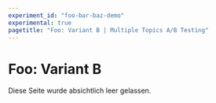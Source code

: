 ```yaml
---
experiment_id: "foo-bar-baz-demo"
experimental: true
pagetitle: "Foo: Variant B | Multiple Topics A/B Testing"
---
```


# Foo: Variant B ##

Diese Seite wurde absichtlich leer gelassen.


<!--HONumber=May16_HO4-->



